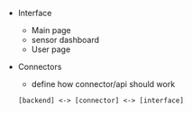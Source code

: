 * Interface
	* Main page
	* sensor dashboard
	* User page

* Connectors
	* define how connector/api should work

	```
	[backend] <-> [connector] <-> [interface]
	```